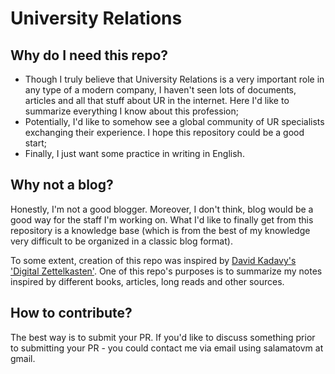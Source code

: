 # University Relations

## Why do I need this repo?

- Though I truly believe that University Relations is a very important role in any type of a modern company, I haven't seen lots of documents, articles and all that stuff about UR in the internet. Here I'd like to summarize everything I know about this profession;
- Potentially, I'd like to somehow see a global community of UR specialists exchanging their experience. I hope this repository could be a good start;
- Finally, I just want some practice in writing in English.

## Why not a blog?

Honestly, I'm not a good blogger. Moreover, I don't think, blog would be a good way for the staff I'm working on. What I'd like to finally get from this repository is a knowledge base (which is from the best of my knowledge very difficult to be organized in a classic blog format).

To some extent, creation of this repo was inspired by [David Kadavy's 'Digital Zettelkasten'](https://a.co/d/0FnbB60). One of this repo's purposes is to summarize my notes inspired by different books, articles, long reads and other sources. 

## How to contribute?

The best way is to submit your PR. If you'd like to discuss something prior to submitting your PR - you could contact me via email using salamatovm at gmail.  
